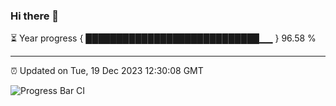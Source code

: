 ### Hi there 👋

⏳ Year progress { ████████████████████████████▁▁ } 96.58 %

---

⏰ Updated on Tue, 19 Dec 2023 12:30:08 GMT

![Progress Bar CI](https://github.com/liununu/liununu/workflows/Progress%20Bar%20CI/badge.svg)
